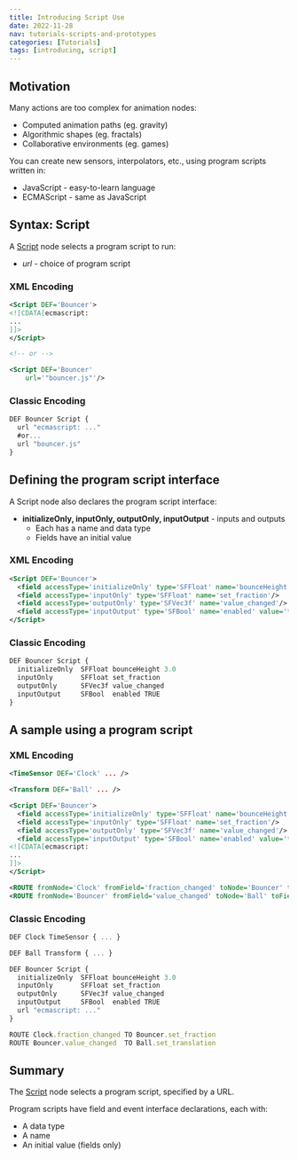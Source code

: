 ```yaml
---
title: Introducing Script Use
date: 2022-11-28
nav: tutorials-scripts-and-prototypes
categories: [Tutorials]
tags: [introducing, script]
---
```

## Motivation

Many actions are too complex for animation nodes:

- Computed animation paths (eg. gravity)
- Algorithmic shapes (eg. fractals)
- Collaborative environments (eg. games)

You can create new sensors, interpolators, etc., using program scripts written in:

- JavaScript - easy-to-learn language
- ECMAScript - same as JavaScript

## Syntax: Script

A [Script](https://www.web3d.org/documents/specifications/19775-1/V3.3/Part01/components/scripting.html#Script) node selects a program script to run:

- *url* - choice of program script

### XML Encoding

```xml
<Script DEF='Bouncer'>
<![CDATA[ecmascript:
...
]]>
</Script>

<!-- or -->

<Script DEF='Bouncer'
    url='"bouncer.js"'/>
```

### Classic Encoding

```js
DEF Bouncer Script {
  url "ecmascript: ..."
  #or...
  url "bouncer.js"
}
```

## Defining the program script interface

A Script node also declares the program script interface:

- **initializeOnly, inputOnly, outputOnly, inputOutput** - inputs and outputs
  - Each has a name and data type
  - Fields have an initial value

### XML Encoding

```xml
<Script DEF='Bouncer'>
  <field accessType='initializeOnly' type='SFFloat' name='bounceHeight' value='3'/>
  <field accessType='inputOnly' type='SFFloat' name='set_fraction'/>
  <field accessType='outputOnly' type='SFVec3f' name='value_changed'/>
  <field accessType='inputOutput' type='SFBool' name='enabled' value='true'/>
</Script>
```

### Classic Encoding

```js
DEF Bouncer Script {
  initializeOnly  SFFloat bounceHeight 3.0
  inputOnly       SFFloat set_fraction
  outputOnly      SFVec3f value_changed
  inputOutput     SFBool  enabled TRUE
}
```

## A sample using a program script

### XML Encoding

```xml
<TimeSensor DEF='Clock' ... />

<Transform DEF='Ball' ... />

<Script DEF='Bouncer'>
  <field accessType='initializeOnly' type='SFFloat' name='bounceHeight' value='3'/>
  <field accessType='inputOnly' type='SFFloat' name='set_fraction'/>
  <field accessType='outputOnly' type='SFVec3f' name='value_changed'/>
  <field accessType='inputOutput' type='SFBool' name='enabled' value='true'/>
<![CDATA[ecmascript:
...
]]>
</Script>

<ROUTE fromNode='Clock' fromField='fraction_changed' toNode='Bouncer' toField='set_fraction'/>
<ROUTE fromNode='Bouncer' fromField='value_changed' toNode='Ball' toField='set_translation'/>
```

### Classic Encoding

```js
DEF Clock TimeSensor { ... }

DEF Ball Transform { ... }

DEF Bouncer Script {
  initializeOnly  SFFloat bounceHeight 3.0
  inputOnly       SFFloat set_fraction
  outputOnly      SFVec3f value_changed
  inputOutput     SFBool  enabled TRUE
  url "ecmascript: ..."
}

ROUTE Clock.fraction_changed TO Bouncer.set_fraction
ROUTE Bouncer.value_changed  TO Ball.set_translation
```

## Summary

The [Script](https://www.web3d.org/documents/specifications/19775-1/V3.3/Part01/components/scripting.html#Script) node selects a program script, specified by a URL.

Program scripts have field and event interface declarations, each with:

- A data type
- A name
- An initial value (fields only)
